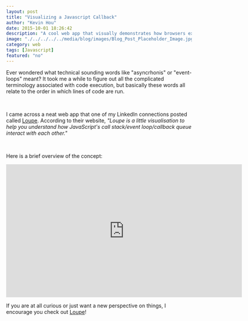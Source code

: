 ```yaml
---
layout: post
title: "Visualizing a Javascript Callback"
author: "Kevin Hou"
date: 2015-10-01 18:26:42
description: "A cool web app that visually demonstrates how browsers execute Javascript's call stacks/event loops/callbacks."
image: "./../../../../media/blog/images/Blog_Post_Placeholder_Image.jpg"
category: web
tags: [Javascript]
featured: "no"
---
```

Ever wondered what technical sounding words like "asyncrhonis" or "event-loops" meant? It took me a while to figure out all the complicated terminology associated with code execution, but basically these words all relate to the order in which lines of code are run.

<br />

I came across a neat web app that one of my LinkedIn connections posted called <a href="http://latentflip.com/loupe/?code=JC5vbignYnV0dG9uJywgJ2NsaWNrJywgZnVuY3Rpb24gb25DbGljaygpIHsKICAgIHNldFRpbWVvdXQoZnVuY3Rpb24gdGltZXIoKSB7CiAgICAgICAgY29uc29sZS5sb2coJ1lvdSBjbGlja2VkIHRoZSBidXR0b24hJyk7ICAgIAogICAgfSwgMjAwMCk7Cn0pOwoKY29uc29sZS5sb2coIkhpISIpOwoKc2V0VGltZW91dChmdW5jdGlvbiB0aW1lb3V0KCkgewogICAgY29uc29sZS5sb2coIkNsaWNrIHRoZSBidXR0b24hIik7Cn0sIDUwMDApOwoKY29uc29sZS5sb2coIldlbGNvbWUgdG8gbG91cGUuIik7!!!" target="_blank">Loupe</a>. According to their website, <i>"Loupe is a little visualisation to help you understand how JavaScript's call stack/event loop/callback queue interact with each other."</i>

<br />

Here is a brief overview of the concept:
<iframe width="640" height="360" src="https://www.youtube.com/embed/8aGhZQkoFbQ" frameborder="0" allowfullscreen></iframe>

<br />

If you are at all curious or just want a new perspective on things, I encourage you check out <a href="http://latentflip.com/loupe/?code=JC5vbignYnV0dG9uJywgJ2NsaWNrJywgZnVuY3Rpb24gb25DbGljaygpIHsKICAgIHNldFRpbWVvdXQoZnVuY3Rpb24gdGltZXIoKSB7CiAgICAgICAgY29uc29sZS5sb2coJ1lvdSBjbGlja2VkIHRoZSBidXR0b24hJyk7ICAgIAogICAgfSwgMjAwMCk7Cn0pOwoKY29uc29sZS5sb2coIkhpISIpOwoKc2V0VGltZW91dChmdW5jdGlvbiB0aW1lb3V0KCkgewogICAgY29uc29sZS5sb2coIkNsaWNrIHRoZSBidXR0b24hIik7Cn0sIDUwMDApOwoKY29uc29sZS5sb2coIldlbGNvbWUgdG8gbG91cGUuIik7!!!" target="_blank">Loupe</a>!
